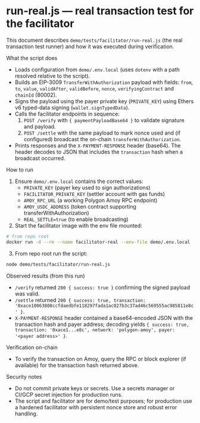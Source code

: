 # run-real.js — real transaction test for the facilitator

This document describes `demo/tests/facilitator/run-real.js` (the real transaction test runner) and how it was executed during verification.

What the script does
- Loads configuration from `demo/.env.local` (uses `dotenv` with a path resolved relative to the script).
- Builds an EIP-3009 `TransferWithAuthorization` payload with fields: `from`, `to`, `value`, `validAfter`, `validBefore`, `nonce`, `verifyingContract` and `chainId` (80002).
- Signs the payload using the payer private key (`PRIVATE_KEY`) using Ethers v6 typed-data signing (`wallet.signTypedData`).
- Calls the facilitator endpoints in sequence:
  1. `POST /verify` with `{ paymentPayloadBase64 }` to validate signature and payload.
  2. `POST /settle` with the same payload to mark nonce used and (if configured) broadcast the on-chain `transferWithAuthorization`.
- Prints responses and the `X-PAYMENT-RESPONSE` header (base64). The header decodes to JSON that includes the `transaction` hash when a broadcast occurred.

How to run
1. Ensure `demo/.env.local` contains the correct values:
   - `PRIVATE_KEY` (payer key used to sign authorizations)
   - `FACILITATOR_PRIVATE_KEY` (settler account with gas funds)
   - `AMOY_RPC_URL` (a working Polygon Amoy RPC endpoint)
   - `AMOY_USDC_ADDRESS` (token contract supporting transferWithAuthorization)
   - `REAL_SETTLE=true` (to enable broadcasting)
2. Start the facilitator image with the env file mounted:

```bash
# from repo root
docker run -d --rm --name facilitator-real --env-file demo/.env.local -p 5401:5401 ghcr.io/akshatgada/x402-facilitator-amoy:latest
```

3. From repo root run the script:

```bash
node demo/tests/facilitator/run-real.js
```

Observed results (from this run)
- `/verify` returned `200 { success: true }` confirming the signed payload was valid.
- `/settle` returned `200 { success: true, transaction: '0xace10063808ccfdaedbfe118297fada1ac027b3c37ad46c569555ac985811e8c' }`.
- `X-PAYMENT-RESPONSE` header contained a base64-encoded JSON with the transaction hash and payer address; decoding yields `{ success: true, transaction: '0xace1...e8c', network: 'polygon-amoy', payer: '<payer address>' }`.

Verification on-chain
- To verify the transaction on Amoy, query the RPC or block explorer (if available) for the transaction hash returned above.

Security notes
- Do not commit private keys or secrets. Use a secrets manager or CI/GCP secret injection for production runs.
- The script and facilitator are for demo/test purposes; for production use a hardened facilitator with persistent nonce store and robust error handling. 